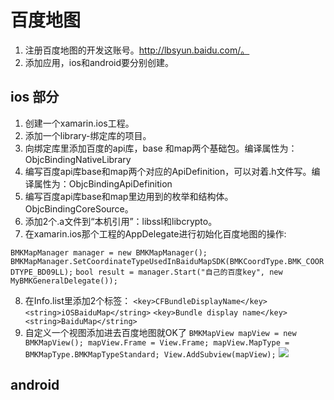 # 百度地图
1. 注册百度地图的开发这账号。http://lbsyun.baidu.com/。
2. 添加应用，ios和android要分别创建。


## ios 部分
1. 创建一个xamarin.ios工程。
2. 添加一个library-绑定库的项目。
3. 向绑定库里添加百度的api库，base 和map两个基础包。编译属性为：ObjcBindingNativeLibrary
4. 编写百度api库base和map两个对应的ApiDefinition，可以对着.h文件写。编译属性为：ObjcBindingApiDefinition
5. 编写百度api库base和map里边用到的枚举和结构体。ObjcBindingCoreSource。
6. 添加2个.a文件到“本机引用”：libssl和libcrypto。
7. 在xamarin.ios那个工程的AppDelegate进行初始化百度地图的操作:

` BMKMapManager manager = new BMKMapManager(); `            `BMKMapManager.SetCoordinateTypeUsedInBaiduMapSDK(BMKCoordType.BMK_COORDTYPE_BD09LL);`
`bool result = manager.Start("自己的百度key", new MyBMKGeneralDelegate()); `

8. 在Info.list里添加2个标签：
    ``
    	<key>CFBundleDisplayName</key>
		<string>iOSBaiduMap</string>
    ``
    ``
       <key>Bundle display name</key>
	    <string>BaiduMap</string>
    ``
9. 自定义一个视图添加进去百度地图就OK了
	`
		BMKMapView mapView = new BMKMapView();
       mapView.Frame = View.Frame;
		mapView.MapType = BMKMapType.BMKMapTypeStandard;
       View.AddSubview(mapView);
	`
![](https://github.com/limingnihao/XamarinForms/blob/master/Printscreen/%E7%99%BE%E5%BA%A6%E5%9C%B0%E5%9B%BE-ios.jpg)


## android
